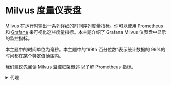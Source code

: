 
# Milvus 度量仪表盘

Milvus 在运行时输出一系列详细的时间序列度量指标。你可以使用 [Prometheus](https://prometheus.io/) 和 [Grafana](https://grafana.com/) 来可视化这些度量指标。本主题介绍了 Grafana Milvus 仪表盘中显示的监控指标。



本主题中的时间单位为毫秒。本主题中的“99th 百分位数”表示统计数据的 99%的时间都在某个特定值范围内。

我们建议先阅读 [Milvus 监控框架概述](/adminGuide/monitor/monitor_overview.md) 以了解 Prometheus 指标。

<details> <summary> 代理 </summary>

| 面板                             | 面板描述                                                               | PromQL（Prometheus 查询语言）                                                                                                                                  | 使用的 Milvus 度量指标                 | Milvus 度量指标描述                                          |
|---------------------------------|------------------------------------------------------------------------|-----------------------------------------------------------------------------------------------------------------------------------------------------------------|-----------------------------------|-------------------------------------------------------------|
| 搜索向量计数速率                  | 每个代理在过去两分钟内每秒查询的平均向量数量                                | ```sum(increase(milvus_proxy_search_vectors_count{app_kubernetes_io_instance=~"$instance", app_kubernetes_io_name="$app_name", namespace="$namespace"}[2m])/120) by (pod, node_id)```                 | `milvus_proxy_search_vectors_count`      | 查询的向量数量                                              |
| 插入向量计数速率                  | 每个代理在过去两分钟内每秒插入的平均向量数量                                | ``` sum(increase(milvus_proxy_insert_vectors_count{app_kubernetes_io_instance =~"$instance", app_kubernetes_io_name="$ app_name", namespace ="$namespace "}[2m])/120) by (pod, node_id)```                 | `milvus_proxy_insert_vectors_count`      | 插入的向量数量                                              |
| 搜索延迟                         | 每个代理在过去两分钟内接收搜索和查询请求的平均延迟和 99th 百分位数                    | p99：<br/> ```histogram_quantile(0.99, sum by (le, query_type, pod, node_id) (rate(milvus_proxy_sq_latency_bucket{app_kubernetes_io_instance=~"$instance", app_kubernetes_io_name="$app_name", namespace="$namespace"}[2m])))```<br/>avg：<br/>```sum(increase(milvus_proxy_sq_latency_sum{app_kubernetes_io_instance=~"$instance", app_kubernetes_io_name="$app_name", namespace="$namespace"}[2m])) by (pod, node_id, query_type) / sum(increase(milvus_proxy_sq_latency_count{app_kubernetes_io_instance=~"$instance", app_kubernetes_io_name="$app_name", namespace="$namespace"}[2m])) by (pod, node_id, query_type)```                     | `milvus_proxy_sq_latency`   | 搜索和查询请求的延迟                                             |
| 集合搜索延迟                     | 每个代理在过去两分钟内接收特定集合搜索和查询请求的平均延迟和99th百分位数             | p99：<br/>``` histogram_quantile(0.99, sum by (le, query_type, pod, node_id) (rate(milvus_proxy_collection_sq_latency_bucket{app_kubernetes_io_instance =~"$instance", app_kubernetes_io_name="$ app_name", namespace = "$namespace", collection_name=~"$ collection"}[2m])))```<br/>avg：<br/>```sum(increase(milvus_proxy_collection_sq_latency_sum{app_kubernetes_io_instance=~"$instance", app_kubernetes_io_name="$app_name", namespace="$namespace", collection_name=~"$collection"}[2m])) by (pod, node_id, query_type) / sum(increase(milvus_proxy_collection_sq_latency_count{app_kubernetes_io_instance=~"$instance", app_kubernetes_io_name="$app_name", namespace="$namespace", collection_name=~"$collection"}[2m])) by (pod, node_id, query_type)```    | `milvus_proxy_collection_sq_latency_sum` | 特定集合的搜索和查询请求的延迟                                     |
| 变异延迟                         | 每个代理在过去两分钟内接收变异请求的平均延迟和99th百分位数                     | p99：<br/>``` histogram_quantile(0.99, sum by (le, msg_type, pod, node_id) (rate(milvus_proxy_mutation_latency_bucket{app_kubernetes_io_instance =~"$instance", app_kubernetes_io_name="$ app_name", namespace = "$namespace"}[2m])))```<br/>avg：<br/>```sum(increase(milvus_proxy_mutation_latency_sum{app_kubernetes_io_instance=~"$ instance", app_kubernetes_io_name = "$app_name", namespace="$ namespace"}[2m])) by (pod, node_id, msg_type) / sum(increase(milvus_proxy_mutation_latency_count{app_kubern...



# Search in Queue Latency
过去两分钟内搜索和查询请求在队列中的平均延迟和第 99 个百分位延迟。

p99:
```
histogram_quantile(0.99, sum by (le, pod, node_id, query_type) (rate(milvus_querynode_sq_queue_latency_bucket{app_kubernetes_io_instance=~"$instance", app_kubernetes_io_name="$app_name", namespace="$namespace"}[2m])))
```

avg:
```
sum(increase(milvus_querynode_sq_queue_latency_sum{app_kubernetes_io_instance=~"$instance", app_kubernetes_io_name="$app_name", namespace="$namespace"}[2m])) by(pod, node_id, query_type) / sum(increase(milvus_querynode_sq_queue_latency_count{app_kubernetes_io_instance=~"$instance", app_kubernetes_io_name="$app_name", namespace="$namespace"}[2m])) by(pod, node_id, query_type)
```

`milvus_querynode_sq_queue_latency`: 查询节点收到的搜索和查询请求的延迟。

# Search Segment Latency
过去两分钟内每个查询节点搜索和查询段所需时间的平均延迟和第 99 个百分位延迟。

状态为 sealed 或 growing 的段。

p99:
```
histogram_quantile(0.99, sum by (le, query_type, segment_state, pod, node_id) (rate(milvus_querynode_sq_segment_latency_bucket{app_kubernetes_io_instance=~"$instance", app_kubernetes_io_name="$app_name", namespace="$namespace"}[2m])))
```

avg:
```
sum(increase(milvus_querynode_sq_segment_latency_sum{app_kubernetes_io_instance=~"$instance", app_kubernetes_io_name="$app_name", namespace="$namespace"}[2m])) by(pod, node_id, query_type, segment_state) / sum(increase(milvus_querynode_sq_segment_latency_count{app_kubernetes_io_instance=~"$instance", app_kubernetes_io_name="$app_name", namespace="$namespace"}[2m])) by(pod, node_id, query_type, segment_state)
```

`milvus_querynode_sq_segment_latency`: 每个查询节点搜索和查询每个段所需的时间。

# Segcore Request Latency
过去两分钟内每个查询节点在 segcore 中搜索和查询所需时间的平均延迟和第 99 个百分位延迟。

p99:
```
histogram_quantile(0.99, sum by (le, query_type, pod, node_id) (rate(milvus_querynode_sq_core_latency_bucket{app_kubernetes_io_instance=~"$instance", app_kubernetes_io_name="$app_name", namespace="$namespace"}[2m])))
```

avg:
```
sum(increase(milvus_querynode_sq_core_latency_sum{app_kubernetes_io_instance=~"$instance", app_kubernetes_io_name="$app_name", namespace="$namespace"}[2m])) by(pod, node_id, query_type) / sum(increase(milvus_querynode_sq_core_latency_count{app_kubernetes_io_instance=~"$instance", app_kubernetes_io_name="$app_name", namespace="$namespace"}[2m])) by(pod, node_id, query_type)
```

`milvus_querynode_sq_core_latency`: 每个查询节点在 segcore 中进行搜索和查询所需的时间。

# Search Reduce Latency
过去两分钟内每个查询节点在搜索或查询的 reduce 阶段所需时间的平均延迟和第 99 个百分位延迟。

p99:
```
histogram_quantile(0.99, sum by (le, pod, node_id, query_type) (rate(milvus_querynode_sq_reduce_latency_bucket{app_kubernetes_io_instance=~"$instance", app_kubernetes_io_name="$app_name", namespace="$namespace"}[2m])))
```

avg:
```
sum(increase(milvus_querynode_sq_reduce_latency_sum{app_kubernetes_io_instance=~"$instance", app_kubernetes_io_name="$app_name", namespace="$namespace"}[2m])) by(pod, node_id, query_type) / sum(increase(milvus_querynode_sq_reduce_latency_count{app_kubernetes_io_instance=~"$instance", app_kubernetes_io_name="$app_name", namespace="$namespace"}[2m])) by(pod, node_id, query_type)
```

`milvus_querynode_sq_reduce_latency`: 每个查询所花费的 reduce 阶段的时间。

# Load Segment Latency
过去两分钟内每个查询节点加载段所需时间的平均延迟和第 99 个百分位延迟。

p99:
```
histogram_quantile(0.99, sum by (le, pod, node_id) (rate(milvus_querynode_load_segment_latency_bucket{app_kubernetes_io_instance=~"$instance", app_kubernetes_io_name="$app_name", namespace="$namespace"}[2m])))
```

avg:
```
sum(increase(milvus_querynode_load_segment_latency_sum{app_kubernetes_io_instance=~"$instance", app_kubernetes_io_name="$app_name", namespace="$namespace"}[2m])) by(pod, node_id) / sum(increase(milvus_querynode_load_segment_latency_count{app_kubernetes_io_instance=~"$instance", app_kubernetes_io_name="$app_name", namespace="$namespace"}[2m])) by(pod, node_id)
```

`milvus_querynode_load_segment_latency_bucket`: 每个查询节点加载段所需时间。

# Flowgraph Num
每个查询节点中的流程图数量。

```sum(milvus_querynode_flowgraph_num{app_kubernetes_io_instance=~"$instance", app_kubernetes_io_name="$app_name", namespace="$namespace"}) by (pod, node_id)```

`milvus_querynode_flowgraph_num`: 每个查询节点中的流程图数量。

# Unsolved Read Task Length
每个查询节点中未解决的读请求队列长度。

``` sum(milvus_querynode_read_task_unsolved_len{app_kubernetes_io_instance =~"$instance", app_kubernetes_io_name="$ app_name", namespace ="$namespace "}) by (pod, node_id)```

`milvus_querynode_read_task_unsolved_len`: 未解决的读请求队列长度。

# Ready Read Task Length
每个查询节点中待执行的读请求队列长度。

```sum(milvus_querynode_read_task_ready_len{app_kubernetes_io_instance=~"$instance", app_kubernetes_io_name="$app_name", namespace="$namespace"}) by (pod, node_id)```

`milvus_querynode_read_task_ready_len`: 待执行的读请求队列长度。

# Parallel Read Task Num
每个查询节点目前正在执行的并发读请求数量。

``` sum(milvus_querynode_read_task_concurrency{app_kubernetes_io_instance =~"$instance", app_kubernetes_io_name="$ app_name", namespace ="$namespace "}) by (pod, node_id)```

`milvus_querynode_read_task_concurrency`: 目前正在执行的并发读请求数量。

# Estimate CPU Usage
由调度器估计的每个查询节点的 CPU 使用率。

```sum(milvus_querynode_estimate_cpu_usage{app_kubernetes_io_instance=~"$instance", app_kubernetes_io_name="$app_name", namespace="$namespace"}) by (pod, node_id)```

`milvus_querynode_estimate_cpu_usage`: 调度器估计的每个查询节点的CPU使用率。

当值为100时，表示使用了一个完整的虚拟CPU（vCPU）。

# Search Group Size
过去两分钟内每个查询节点执行的组合搜索请求中的平均搜索组大小和第99个百分位搜索组大小。

p99:
```
histogram_quantile(0.99, sum by (le, pod, node_id) (rate(milvus_querynode_search_group_size_bucket{app_kubernetes_io_instance =~"$instance", app_kubernetes_io_name="$ app_name", namespace ="$namespace "}[2m])))
```

avg:
```
sum(increase(milvus_querynode_search_group_size_sum{app_kubernetes_io_instance =~"$instance", app_kubernetes_io_name="$ app_name", namespace = "$namespace"}[2m])) by(pod, node_id) / sum(increase(milvus_querynode_search_group_size_count{app_kubernetes_io_instance=~"$ instance", app_kubernetes_io_name = "$app_name", namespace="$ namespace"}[2m])) by(pod, node_id)
```

`milvus_querynode_load_segment_latency_bucket`: 组合搜索任务中不同桶中的原始搜索任务数量（即搜索组大小）。

# Search NQ
每个查询节点在执行搜索请求时平均搜索的查询（NQ）数量和第99个百分位搜索的查询（NQ）数量。

p99:
```
histogram_quantile(0.99, sum by (le, pod, node_id) (rate(milvus_querynode_search_group_size_bucket{app_kubernetes_io_instance =~"$instance", app_kubernetes_io_name="$ app_name", namespace ="$namespace "}[2m])))
```

avg:
```
sum(increase(milvus_querynode_search_group_size_sum{app_kubernetes_io_instance =~"$instance", app_kubernetes_io_name="$ app_name", namespace = "$namespace"}[2m])) by(pod, node_id) / sum(increase(milvus_querynode_search_group_size_count{app_kubernetes_io_instance=~"$ instance", app_kubernetes_io_name = "$app_name", namespace="$ namespace"}[2m])) by(pod, node_id)
```

`milvus_querynode_load_segment_latency_bucket`: 搜索请求的查询（NQ）数量。

# Search Group NQ
过去两分钟内每个查询节点执行的组合搜索请求中的查询（NQ）数量的平均值和第99个百分位。

p99:
```
histogram_quantile(0.99, sum by (le, pod, node_id) (rate(milvus_querynode_search_group_nq_bucket{app_kubernetes_io_instance =~"$instance", app_kubernetes_io_name="$ app_name", namespace ="$namespace "}[2m])))
```

avg:
```
sum(increase(milvus_querynode_search_group_nq_sum{app_kubernetes_io_instance =~"$instance", app_kubernetes_io_name="$ app_name", namespace = "$namespace"}[2m])) by(pod, node_id) / sum(increase(milvus_querynode_search_group_nq_count{app_kubernetes_io_instance=~"$ instance", app_kubernetes_io_name = "$app_name", namespace="$ namespace"}[2m])) by(pod, node_id)
```

`milvus_querynode_load_segment_latency_bucket`: 不同桶组合的搜索请求的查询（NQ）数量。

# Search Top_K
每个查询节点在过去两分钟内执行的搜索请求的平均Top_K和第99个百分位Top_K。

p99:
```
histogram_quantile(0.99, sum by (le, pod, node_id) (rate(milvus_querynode_search_topk_bucket{app_kubernetes_io_instance =~"$instance", app_kubernetes_io_name="$ app_name", namespace ="$namespace "}[2m])))
```

avg:
```
sum(increase(milvus_querynode_search_topk_sum{app_kubernetes_io_instance =~"$instance", app_kubernetes_io_name="$ app_name", namespace = "$namespace"}[2m])) by(pod, node_id) / sum(increase(milvus_querynode_search_topk_count{app_kubernetes_io_instance=~"$ instance", app_kubernetes_io_name = "$app_name", namespace="$ namespace"}[2m])) by(pod, node_id)
```

`milvus_querynode_load_segment_latency_bucket`: 搜索请求的Top_K。

# Search Group Top_K
过去两分钟内每个查询节点执行的组合搜索请求中的Top_K的平均值和第99个百分位。

p99:
```
histogram_quantile(0.99, sum by (le, pod, node_id) (rate(milvus_querynode_search_group_topk_bucket{app_kubernetes_io_instance =~"$instance", app_kubernetes_io_name="$ app_name", namespace ="$namespace "}[2m])))
```

avg:
```
sum(increase(milvus_querynode_search_group_topk_sum{app_kubernetes_io_instance =~"$instance", app_kubernetes_io_name="$ app_name", namespace = "$namespace"}[2m])) by(pod, node_id) / sum(increase(milvus_querynode_search_group_topk_count{app_kubernetes_io_instance=~"$ instance", app_kubernetes_io_name = "$app_name", namespace="$ namespace"}[2m])) by(pod, node_id)
```

`milvus_querynode_load_segment_latency_bucket`: 不同桶组合的搜索请求的Top_K。

# Evicted Read Requests Rate
每个查询节点每秒因流量限制而被驱逐的读请求数量。

``` sum(increase(milvus_querynode_read_evicted_count{app_kubernetes_io_instance =~"$instance", app_kubernetes_io_name="$ app_name", namespace ="$namespace "}[2m])/120) by (pod, node_id)```

`milvus_querynode_sq_req_count`: 查询节点由于流量限制而驱逐的读请求累积数量。

